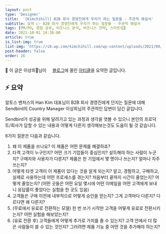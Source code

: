```yaml
---
layout: post
type: 'Designer'
title:  '[Kimchihill] B2B 회사 경영진에게 우리가 하는 질문들 - 주관적 해설서'
subtitle: 요약 👉 B2B 회사 경영진에게 우리가 하는 질문들 - 주관적 해설서
tags: [PM/PO, 경험 공유, 비즈니스 분석, 비즈니스 전략, 스타트업]
date: 2021-10-01 14:30:00
article: true
is_list-img: true
list-img: 'https://i0.wp.com/kimchihill.com/wp-content/uploads/2021/09/img_0176.jpg'
post-header: false
order: 26
---
```


<p class="text-gray">
 🔗 이 글은 이상희님이 <a href='https://kimchihill.com/' target='blank' rel='nofollow' id='outlink1' onclick='clickedOutlink(outlink1)'><img src='https://www.google.com/s2/favicons?sz=64&domain=https://kimchihill.com' style='display:inline; height: 1em; position: relative; bottom: -2px; margin-right: 2px;'>블로그</a>에 올린 <a href='https://kimchihill.com/2021/09/09/anatomy-of-the-6-key-questions-asked-to-b2b-saas-startups/' target='blank' rel='nofollow' id='outlink2' onclick='clickedOutlink(outlink2)'>아티클</a>을 요약한 글입니다.
</p>

## ⚡️ 요약

알토스 벤처스의 Han Kim 대표님이 B2B 회사 경영진에게 던지는 질문에 대해 Sendbird의 Country Manager 이상희님의 주관적인 답변이 담긴 글입니다.

Sendbird가 성공을 위해 달려가고 있는 과정과 생각을 엿볼 수 있으니 본인의 프로덕트/회사가 답할 수 있는 내용과 어떻게 다른지 생각해보는것도 도움이 될 것 같습니다.

6가지 질문은 다음과 같습니다.

1. 왜 이 제품을 쓰나요? 이 제품은 어떤 문제를 해결하죠?
2. 타겍 고객이 누구인지? 어떤 크기 기업들이 중심인지? 설득해야 하는 사람이 누군지? 구매자와 사용자가 다른지? 제품은 한 기업에서 몇 명이나 쓰는지? 얼마나 자주 쓰는지?
3. 어떻게 타겟 고객이 이 제품이 있다는 것을 알게 되는지? 알고, 경험하고, 구해하고, 실제로 사용하는데 어떤 프로세스를 겪는지? 처음부터 끝까지 시간이 줄었는지? 어떻게 줄었는지? (어떤 곳들은 어떤 요일 몇시에 어떤 이메일을 어떤 고객에게 보내니 응답률이 좋았다는 실험을 한 곳도 있음)
4. 고객들은 구매 이전에 내부적으로 어떻게 승인을 얻는지? 그게 고객마다 다른지? 다르다면 왜 다른지?
5. (무료에서 유료로 전환하는 모델) 한 번 쓰기 시작한 고객을 어떻게 유료로 전환시키는지? 어떤 실험을 해보았는지?
6. (유료 전환 후) 고객들에게 어떻게 추가로 가치를 줄 수 있는지? 고객 안에서 더 많은 사람들이 쓸 수 있는 것인지? 그러려면 제품 기능 중 어떤 것을 추가해야 하는지?